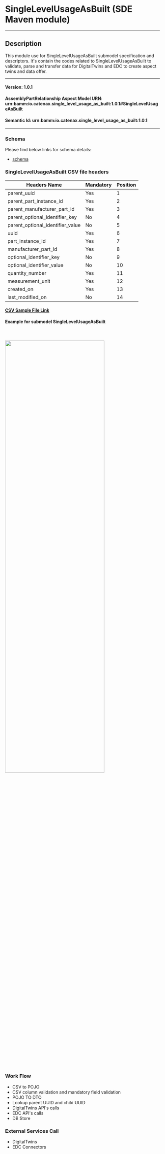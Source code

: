  # SingleLevelUsageAsBuilt (SDE Maven module)
---
## Description

This module use for SingleLevelUsageAsBuilt submodel specification and descriptors. It's contain the codes related to SingleLevelUsageAsBuilt to validate, parse and transfer data for DigitalTwins and EDC to create aspect twins and data offer.

---
#### Version: 1.0.1
#### AssemblyPartRelationship Aspect Model URN: urn:bamm:io.catenax.single_level_usage_as_built:1.0.1#SingleLevelUsageAsBuilt
#### Semantic Id: urn:bamm:io.catenax.single_level_usage_as_built:1.0.1
---

### Schema

Please find below links for schema details:

- [schema](src/main/resources/single-level-usage-as-built.json)


### SingleLevelUsageAsBuilt CSV file headers

| Headers Name       	       		| Mandatory                     | Position 	|
|-----------------------------------|-------------------------------|--------	|
| parent_uuid		                | Yes		             	    |    1     	|
| parent_part_instance_id	     	| Yes		             	    |    2    	|
| parent_manufacturer_part_id	    | Yes		             	    |    3    	|
| parent_optional_identifier_key	| No			             	|    4    	|
| parent_optional_identifier_value 	| No			             	|    5    	|
| uuid		                   		| Yes		             	    |    6     	|
| part_instance_id			   		| Yes					      	|    7    	|
| manufacturer_part_id 		      	| Yes                           | 	 8	  	|
| optional_identifier_key	 		| No                           	|    9 	 	|
| optional_identifier_value			| No                           	|    10 	|
| quantity_number		 			| Yes                           |    11	 	|
| measurement_unit 					| Yes                           |    12	 	|
| created_on	 					| Yes                          	|    13	 	|
| last_modified_on	 				| No                           	|    14	 	|


#### [CSV Sample File Link]

#### Example for submodel SingleLevelUsageAsBuilt

<br/><br/><img src="src/main/resources/images/singlelevelusageasbuilt.png" height="60%" width="80%"/><br/><br/>

### Work Flow 

 - CSV to POJO
 - CSV column validation and mandatory field validation
 - POJO TO DTO
 - Lookup parent UUID and child UUID
 - DigitalTwins API's calls 
 - EDC API's calls
 - DB Store
 
### External Services Call

 - DigitalTwins
 - EDC Connectors
 
[CSV Sample File Link]: src/main/resources/singleLevelUsageAsBuilt.csv
